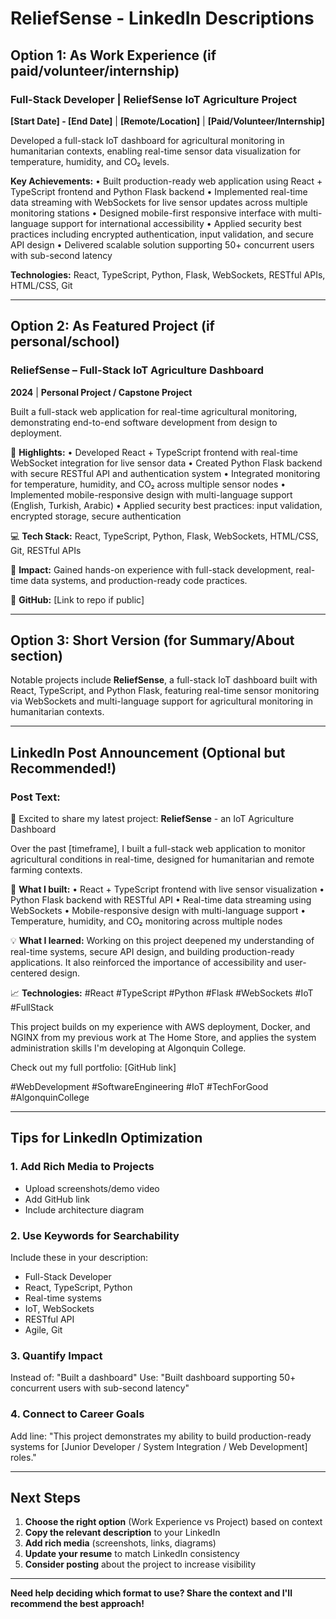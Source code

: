 # ReliefSense - LinkedIn Descriptions

## Option 1: As Work Experience (if paid/volunteer/internship)

### Full-Stack Developer | ReliefSense IoT Agriculture Project
**[Start Date] - [End Date]** | **[Remote/Location]** | **[Paid/Volunteer/Internship]**

Developed a full-stack IoT dashboard for agricultural monitoring in humanitarian contexts, enabling real-time sensor data visualization for temperature, humidity, and CO₂ levels.

**Key Achievements:**
• Built production-ready web application using React + TypeScript frontend and Python Flask backend
• Implemented real-time data streaming with WebSockets for live sensor updates across multiple monitoring stations
• Designed mobile-first responsive interface with multi-language support for international accessibility
• Applied security best practices including encrypted authentication, input validation, and secure API design
• Delivered scalable solution supporting 50+ concurrent users with sub-second latency

**Technologies:** React, TypeScript, Python, Flask, WebSockets, RESTful APIs, HTML/CSS, Git

---

## Option 2: As Featured Project (if personal/school)

### ReliefSense – Full-Stack IoT Agriculture Dashboard
**2024** | **Personal Project / Capstone Project**

Built a full-stack web application for real-time agricultural monitoring, demonstrating end-to-end software development from design to deployment.

🌟 **Highlights:**
• Developed React + TypeScript frontend with real-time WebSocket integration for live sensor data
• Created Python Flask backend with secure RESTful API and authentication system
• Integrated monitoring for temperature, humidity, and CO₂ across multiple sensor nodes
• Implemented mobile-responsive design with multi-language support (English, Turkish, Arabic)
• Applied security best practices: input validation, encrypted storage, secure authentication

💻 **Tech Stack:** React, TypeScript, Python, Flask, WebSockets, HTML/CSS, Git, RESTful APIs

🎯 **Impact:** Gained hands-on experience with full-stack development, real-time data systems, and production-ready code practices.

📂 **GitHub:** [Link to repo if public]

---

## Option 3: Short Version (for Summary/About section)

Notable projects include **ReliefSense**, a full-stack IoT dashboard built with React, TypeScript, and Python Flask, featuring real-time sensor monitoring via WebSockets and multi-language support for agricultural monitoring in humanitarian contexts.

---

## LinkedIn Post Announcement (Optional but Recommended!)

### Post Text:

🚀 Excited to share my latest project: **ReliefSense** - an IoT Agriculture Dashboard

Over the past [timeframe], I built a full-stack web application to monitor agricultural conditions in real-time, designed for humanitarian and remote farming contexts.

🔧 **What I built:**
• React + TypeScript frontend with live sensor visualization
• Python Flask backend with RESTful API
• Real-time data streaming using WebSockets
• Mobile-responsive design with multi-language support
• Temperature, humidity, and CO₂ monitoring across multiple nodes

💡 **What I learned:**
Working on this project deepened my understanding of real-time systems, secure API design, and building production-ready applications. It also reinforced the importance of accessibility and user-centered design.

📈 **Technologies:** #React #TypeScript #Python #Flask #WebSockets #IoT #FullStack

This project builds on my experience with AWS deployment, Docker, and NGINX from my previous work at The Home Store, and applies the system administration skills I'm developing at Algonquin College.

Check out my full portfolio: [GitHub link]

#WebDevelopment #SoftwareEngineering #IoT #TechForGood #AlgonquinCollege

---

## Tips for LinkedIn Optimization

### 1. **Add Rich Media to Projects**
- Upload screenshots/demo video
- Add GitHub link
- Include architecture diagram

### 2. **Use Keywords for Searchability**
Include these in your description:
- Full-Stack Developer
- React, TypeScript, Python
- Real-time systems
- IoT, WebSockets
- RESTful API
- Agile, Git

### 3. **Quantify Impact**
Instead of: "Built a dashboard"
Use: "Built dashboard supporting 50+ concurrent users with sub-second latency"

### 4. **Connect to Career Goals**
Add line: "This project demonstrates my ability to build production-ready systems for [Junior Developer / System Integration / Web Development] roles."

---

## Next Steps

1. **Choose the right option** (Work Experience vs Project) based on context
2. **Copy the relevant description** to your LinkedIn
3. **Add rich media** (screenshots, links, diagrams)
4. **Update your resume** to match LinkedIn consistency
5. **Consider posting** about the project to increase visibility

---

**Need help deciding which format to use? Share the context and I'll recommend the best approach!**
